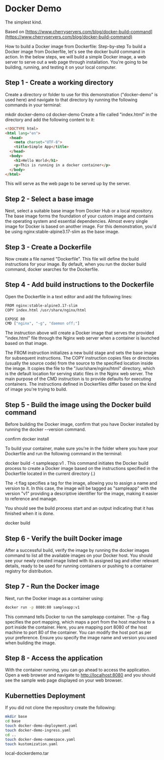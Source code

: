 # Docker Demo

The simplest kind.

Based on [https://www.cherryservers.com/blog/docker-build-command](https://www.cherryservers.com/blog/docker-build-command)

How to build a Docker image from Dockerfile: Step-by-step
To build a Docker image from Dockerfile, let's see the docker build command in action. In the below steps, we will build a simple Docker image, a web server to serve out a web page through installation. You're going to be building, running, and testing it on your local computer.

## Step 1 - Create a working directory

Create a directory or folder to use for this demonstration ("docker-demo" is used here) and navigate to that directory by running the following commands in your terminal:

mkdir docker-demo
cd docker-demo
Create a file called "index.html" in the directory and add the following content to it:

``` html
<!DOCTYPE html>
<html lang="en">
  <head>
    <meta charset="UTF-8">
    <title>Simple App</title>
  </head>
  <body>
    <h1>Hello World</h1>
    <p>This is running in a docker container</p>
  </body>
</html>
```

This will serve as the web page to be served up by the server.

## Step 2 - Select a base image

Next, select a suitable base image from Docker Hub or a local repository. The base image forms the foundation of your custom image and contains the operating system and essential dependencies. Almost every single image for Docker is based on another image. For this demonstration, you'd be using nginx:stable-alpine3.17-slim as the base image.

## Step 3 - Create a Dockerfile

Now create a file named "Dockerfile". This file will define the build instructions for your image. By default, when you run the docker build command, docker searches for the Dockerfile.

## Step 4 - Add build instructions to the Dockerfile

Open the Dockerfile in a text editor and add the following lines:

``` bash
FROM nginx:stable-alpine3.17-slim
COPY index.html /usr/share/nginx/html

EXPOSE 80 
CMD ["nginx", "-g", "daemon off;"]
```

The instruction above will create a Docker image that serves the provided "index.html" file through the Nginx web server when a container is launched based on that image.

The FROM instruction initializes a new build stage and sets the base image for subsequent instructions. The COPY instruction copies files or directories (usually the source code) from the source to the specified location inside the image. It copies the file to the "/usr/share/nginx/html" directory, which is the default location for serving static files in the Nginx web server. The main purpose of the CMD instruction is to provide defaults for executing containers. The instructions defined in Dockerfiles differ based on the kind of image you're trying to build.

## Step 5 - Build the image using the Docker build command

Before building the Docker image, confirm that you have Docker installed by running the docker --version command.

confirm docker install

To build your container, make sure you're in the folder where you have your Dockerfile and run the following command in the terminal:

docker build -t sampleapp:v1 .
This command initiates the Docker build process to create a Docker image based on the instructions specified in the Dockerfile located in the current directory (.)

The -t flag specifies a tag for the image, allowing you to assign a name and version to it. In this case, the image will be tagged as "sampleapp" with the version "v1" providing a descriptive identifier for the image, making it easier to reference and manage.

You should see the build process start and an output indicating that it has finished when it is done.

docker build

## Step 6 - Verify the built Docker image

After a successful build, verify the image by running the docker images command to list all the available images on your Docker host. You should see your newly created image listed with its assigned tag and other relevant details, ready to be used for running containers or pushing to a container registry for distribution.

## Step 7 - Run the Docker image

Next, run the Docker image as a container using:

``` bash
docker run -p 8080:80 sampleapp:v1
```

This command tells Docker to run the sampleapp container. The -p flag specifies the port mapping, which maps a port from the host machine to a port inside the container. Here, you are mapping port 8080 of the host machine to port 80 of the container. You can modify the host port as per your preference. Ensure you specify the image name and version you used when building the image.

## Step 8 - Access the application

With the container running, you can go ahead to access the application. Open a web browser and navigate to <http://localhost:8080> and you should see the sample web page displayed on your web browser.

## Kubernetties Deployment

If you did not clone the repository create the following:

``` bash
mkdir base
cd base
touch docker-demo-deployment.yaml
touch docker-demo-ingress.yaml
cd ..
touch docker-demo-namespace.yaml
touch kustomization.yaml
```

local-dockerdemo.tar

